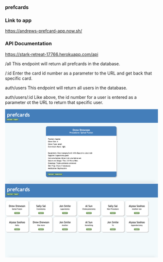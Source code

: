 ### prefcards

### Link to app
https://andrews-prefcard-app.now.sh/

### API Documentation
https://stark-retreat-17766.herokuapp.com/api

/all
This endpoint will return all prefcards in the database.

/:id
Enter the card id number as a parameter to the URL and get back that specific card.

auth/users
This endpoint will return all users in the database.

auth/users/:id
Like above, the id number for a user is entered as a parameter ot the URL to return that specific user.

![alt text](./img1.png)
![alt text](./img2.png)

